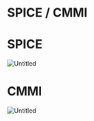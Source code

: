 # SPICE / CMMI

# SPICE

![Untitled](SPICE%20CMMI%20f92f4d6741a447588e879def24807831/Untitled.png)

# CMMI

![Untitled](SPICE%20CMMI%20f92f4d6741a447588e879def24807831/Untitled%201.png)